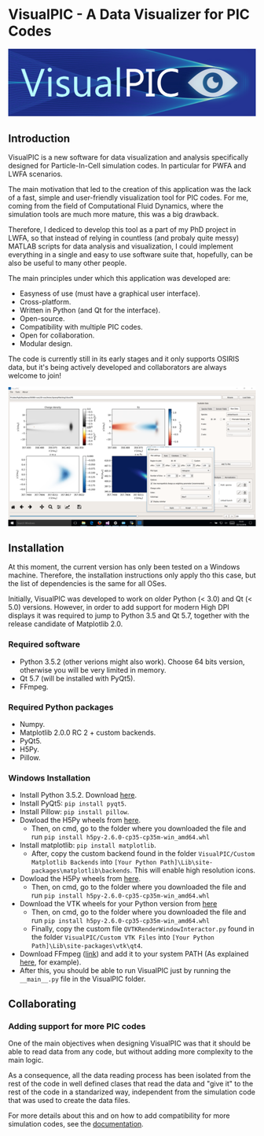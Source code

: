 # VisualPIC - A Data Visualizer for PIC Codes

![VisualPIC logo](Logo/logo_horizontal.png)

## Introduction

VisualPIC is a new software for data visualization and analysis specifically designed for Particle-In-Cell simulation codes. In particular for PWFA and LWFA scenarios.

The main motivation that led to the creation of this application was the lack of a fast, simple and user-friendly visualization tool for PIC codes. 
For me, coming from the field of Computational Fluid Dynamics, where the simulation tools are much more mature, this was a big drawback.

Therefore, I dediced to develop this tool as a part of my PhD project in LWFA, so that instead of relying in countless (and probaly quite messy) 
MATLAB scripts for data analysis and visualization, I could implement everything in a single and easy to use software suite  that, hopefully, can be also be useful to many other people.

The main principles under which this application was developed are:

* Easyness of use (must have a graphical user interface).
* Cross-platform.
* Written in Python (and Qt for the interface).
* Open-source.
* Compatibility with multiple PIC codes.
* Open for collaboration.
* Modular design.

The code is currently still in its early stages and it only supports OSIRIS data, but it's being actively developed and collaborators are always welcome to join!

![VisualPIC Screnshot](Logo/VisualPIC.PNG)

## Installation
At this moment, the current version has only been tested on a Windows machine. Therefore, the installation instructions only apply tho this case, but the list of dependencies is the same for all OSes.

Initially, VisualPIC was developed to work on older Python (< 3.0) and Qt (< 5.0) versions. However, in order to add support for modern High DPI displays it was required to jump to Python 3.5 and Qt 5.7, together with the release candidate of Matplotlib 2.0.

### Required software
* Python 3.5.2 (other verions might also work). Choose 64 bits version, otherwise you will be very limited in memory.
* Qt 5.7 (will be installed with PyQt5).
* FFmpeg.

### Required Python packages
* Numpy.
* Matplotlib 2.0.0 RC 2 + custom backends.
* PyQt5.
* H5Py.
* Pillow.

### Windows Installation
* Install Python 3.5.2. Download [here](https://www.python.org/downloads/release/python-352/).
* Install PyQt5: `pip install pyqt5`.
* Install Pillow: `pip install pillow`.
* Dowload the H5Py wheels from [here](http://www.lfd.uci.edu/~gohlke/pythonlibs/#h5py).
  * Then, on cmd, go to the folder where you downloaded the file and run `pip install h5py-2.6.0-cp35-cp35m-win_amd64.whl`
* Install matplotlib: `pip install matplotlib`.
  * After, copy the custom backend found in the folder `VisualPIC/Custom Matplotlib Backends` into `[Your Python Path]\Lib\site-packages\matplotlib\backends`. This will enable high resolution icons.
* Dowload the H5Py wheels from [here](http://www.lfd.uci.edu/~gohlke/pythonlibs/#h5py).
  * Then, on cmd, go to the folder where you downloaded the file and run `pip install h5py-2.6.0-cp35-cp35m-win_amd64.whl`
* Download the VTK wheels for your Python version from [here](http://www.lfd.uci.edu/~gohlke/pythonlibs/#vtk)
  * Then, on cmd, go to the folder where you downloaded the file and run `pip install h5py-2.6.0-cp35-cp35m-win_amd64.whl`
  * Finally, copy the custom file `QVTKRenderWindowInteractor.py` found in the folder `VisualPIC/Custom VTK Files` into `[Your Python Path]\Lib\site-packages\vtk\qt4`.
* Download FFmpeg ([link](https://ffmpeg.zeranoe.com/builds/)) and add it to your system PATH (As explained [here](http://www.wikihow.com/Install-FFmpeg-on-Windows), for example).
* After this, you should be able to run VisualPIC just by running the `__main__.py` file in the VisualPIC folder.


## Collaborating

### Adding support for more PIC codes

One of the main objectives when designing VisualPIC was that it should be able to read data from any code, but without adding more complexity to the main logic.

As a consequence, all the data reading process has been isolated from the rest of the code in well defined clases that read the data and "give it" to the rest of the code in a standarized way, independent from the simulation code that was used to create the data files.

For more details about this and on how to add compatibility for more simulation codes, see the [documentation](/Documentation/AddSupportForAnotherCode.md).
